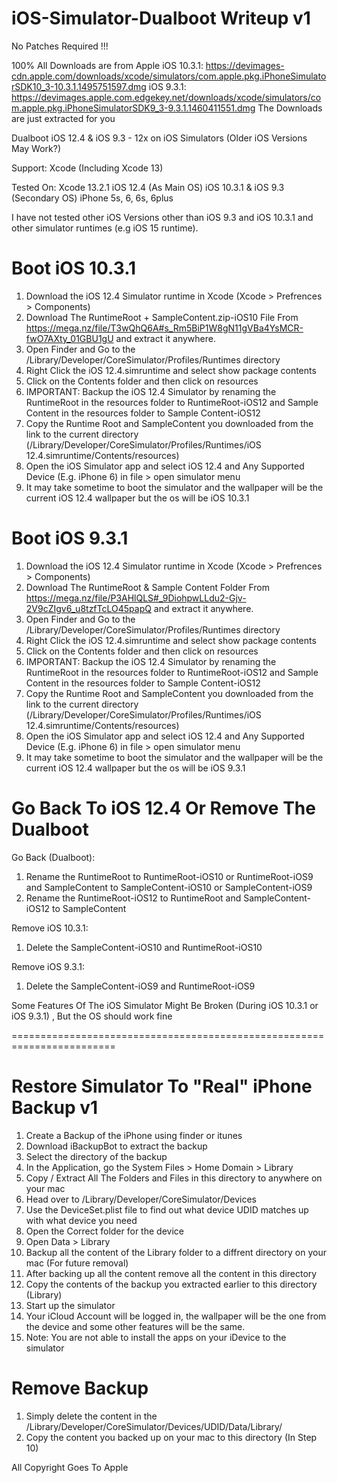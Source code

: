 # iOS-Simulator-Dualboot Writeup v1


No Patches Required !!!

100% All Downloads are from Apple 
iOS 10.3.1: https://devimages-cdn.apple.com/downloads/xcode/simulators/com.apple.pkg.iPhoneSimulatorSDK10_3-10.3.1.1495751597.dmg
iOS 9.3.1: https://devimages.apple.com.edgekey.net/downloads/xcode/simulators/com.apple.pkg.iPhoneSimulatorSDK9_3-9.3.1.1460411551.dmg
The Downloads are just extracted for you

Dualboot iOS 12.4 & iOS 9.3 - 12x on iOS Simulators (Older iOS Versions May Work?)

Support: Xcode (Including Xcode 13)

Tested On:
Xcode 13.2.1 
iOS 12.4 (As Main OS)
iOS 10.3.1 & iOS 9.3 (Secondary OS)
iPhone 5s, 6, 6s, 6plus

I have not tested other iOS Versions other than iOS 9.3 and iOS 10.3.1 and other simulator runtimes (e.g iOS 15 runtime).


# Boot iOS 10.3.1 

1. Download the iOS 12.4 Simulator runtime in Xcode (Xcode > Prefrences > Components)
1. Download The RuntimeRoot + SampleContent.zip-iOS10 File From https://mega.nz/file/T3wQhQ6A#s_Rm5BiP1W8gN11gVBa4YsMCR-fwO7AXty_01GBU1gU and extract it anywhere.
2. Open Finder and Go to the /Library/Developer/CoreSimulator/Profiles/Runtimes directory
3. Right Click the iOS 12.4.simruntime and select show package contents
4. Click on the Contents folder and then click on resources
5. IMPORTANT: Backup the iOS 12.4 Simulator by renaming the RuntimeRoot in the resources folder to RuntimeRoot-iOS12 and Sample Content in the resources folder to Sample Content-iOS12
6. Copy the Runtime Root and SampleContent you downloaded from the link to the current directory (/Library/Developer/CoreSimulator/Profiles/Runtimes/iOS 12.4.simruntime/Contents/resources)
7. Open the iOS Simulator app and select iOS 12.4 and Any Supported Device (E.g. iPhone 6) in file > open simulator menu
8. It may take sometime to boot the simulator and the wallpaper will be the current iOS 12.4 wallpaper but the os will be iOS 10.3.1

# Boot iOS 9.3.1
1. Download the iOS 12.4 Simulator runtime in Xcode (Xcode > Prefrences > Components)
1. Download The RuntimeRoot & Sample Content Folder From https://mega.nz/file/P3AHlQLS#_9DiohpwLLdu2-Gjv-2V9cZIgv6_u8tzfTcLO45papQ and extract it anywhere.
2. Open Finder and Go to the /Library/Developer/CoreSimulator/Profiles/Runtimes directory
3. Right Click the iOS 12.4.simruntime and select show package contents
4. Click on the Contents folder and then click on resources
5. IMPORTANT: Backup the iOS 12.4 Simulator by renaming the RuntimeRoot in the resources folder to RuntimeRoot-iOS12 and Sample Content in the resources folder to Sample Content-iOS12
6. Copy the Runtime Root and SampleContent you downloaded from the link to the current directory (/Library/Developer/CoreSimulator/Profiles/Runtimes/iOS 12.4.simruntime/Contents/resources)
7. Open the iOS Simulator app and select iOS 12.4 and Any Supported Device (E.g. iPhone 6) in file > open simulator menu
8. It may take sometime to boot the simulator and the wallpaper will be the current iOS 12.4 wallpaper but the os will be iOS 9.3.1


# Go Back To iOS 12.4 Or Remove The Dualboot


Go Back (Dualboot):
1. Rename the RuntimeRoot to RuntimeRoot-iOS10 or RuntimeRoot-iOS9 and SampleContent to SampleContent-iOS10 or SampleContent-iOS9
2. Rename the RuntimeRoot-iOS12 to RuntimeRoot and SampleContent-iOS12 to SampleContent

Remove iOS 10.3.1:
1. Delete the SampleContent-iOS10 and RuntimeRoot-iOS10

Remove iOS 9.3.1:
1. Delete the SampleContent-iOS9 and RuntimeRoot-iOS9

Some Features Of The iOS Simulator Might Be Broken (During iOS 10.3.1 or iOS 9.3.1) , But the OS should work fine

========================================================================

# Restore Simulator To "Real" iPhone Backup v1
1. Create a Backup of the iPhone using finder or itunes
2. Download iBackupBot to extract the backup 
3. Select the directory of the backup
4. In the Application, go the System Files > Home Domain > Library
5. Copy / Extract All The Folders and Files in this directory to anywhere on your mac
6. Head over to /Library/Developer/CoreSimulator/Devices 
7. Use the DeviceSet.plist file to find out what device UDID matches up with what device you need
8. Open the Correct folder for the device
9. Open Data > Library
10. Backup all the content of the Library folder to a diffrent directory on your mac (For future removal)
11. After backing up all the content remove all the content in this directory
12. Copy the contents of the backup you extracted earlier to this directory (Library)
13. Start up the simulator
14. Your iCloud Account will be logged in, the wallpaper will be the one from the device and some other features will be the same. 
15. Note: You are not able to install the apps on your iDevice to the simulator

# Remove Backup
1. Simply delete the content in the /Library/Developer/CoreSimulator/Devices/UDID/Data/Library/
2. Copy the content you backed up on your mac to this directory (In Step 10)


All Copyright Goes To Apple
